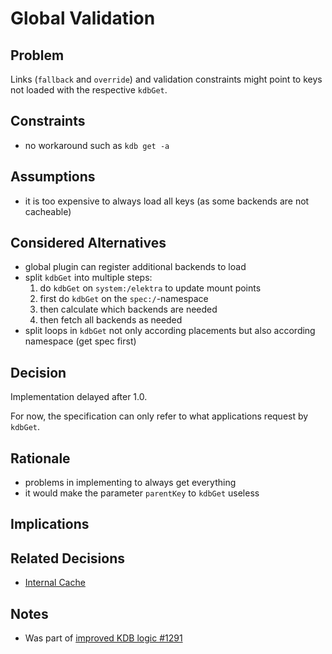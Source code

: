 # Global Validation

## Problem

Links (`fallback` and `override`) and validation constraints might point to keys not loaded with the respective `kdbGet`.

## Constraints

- no workaround such as `kdb get -a`

## Assumptions

- it is too expensive to always load all keys
  (as some backends are not cacheable)

## Considered Alternatives

- global plugin can register additional backends to load
- split `kdbGet` into multiple steps:
  1. do `kdbGet` on `system:/elektra` to update mount points
  2. first do `kdbGet` on the `spec:/`-namespace
  3. then calculate which backends are needed
  4. then fetch all backends as needed
- split loops in `kdbGet` not only according placements but also according namespace (get spec first)

## Decision

Implementation delayed after 1.0.

For now, the specification can only refer to what applications request by `kdbGet`.

## Rationale

- problems in implementing to always get everything
- it would make the parameter `parentKey` to `kdbGet` useless

## Implications

## Related Decisions

- [Internal Cache](../6_implemented/internal_cache.md)

## Notes

- Was part of [improved KDB logic #1291](https://issues.libelektra.org/1291)
